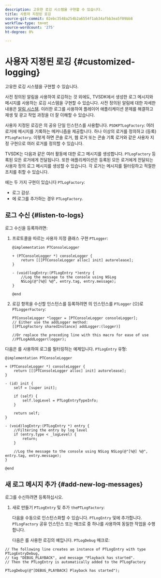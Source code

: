 ```yaml
---
description: 고유한 로깅 시스템을 구현할 수 있습니다.
title: 사용자 지정된 로깅
source-git-commit: 02ebc3548a254b2a6554f1ab34afbb3ea5f09bb8
workflow-type: tm+mt
source-wordcount: '275'
ht-degree: 0%

---
```


# 사용자 지정된 로깅 {#customized-logging}

고유한 로깅 시스템을 구현할 수 있습니다.

사전 정의된 알림을 사용하여 로깅하는 것 외에도, TVSDK에서 생성한 로그 메시지와 메시지를 사용하는 로깅 시스템을 구현할 수 있습니다. 사전 정의된 알림에 대한 자세한 내용은 [알림 시스템](../c-psdk-ios-1.4-notification-system/c-psdk-ios-1.4-notification-system.md). 이러한 로그를 사용하여 플레이어 애플리케이션 문제를 해결하고 재생 및 광고 작업 과정을 더 잘 이해할 수 있습니다.

사용자 지정된 로깅은 의 공유 단일 인스턴스를 사용합니다. `PSDKPTLogFactory`: 여러 로거에 메시지를 기록하는 메커니즘을 제공합니다. 하나 이상의 로거를 정의하고 (등록) `PTLogFactory`. 이렇게 하면 콘솔 로거, 웹 로거 또는 콘솔 기록 로거와 같은 사용자 지정 구현으로 여러 로거를 정의할 수 있습니다.

TVSDK는 다음과 같은 여러 활동에 대한 로그 메시지를 생성합니다. `PTLogFactory` 등록된 모든 로거에게 전달됩니다. 또한 애플리케이션은 등록된 모든 로거에게 전달되는 사용자 정의 로그 메시지를 생성할 수 있습니다. 각 로거는 메시지를 필터링하고 적절한 조치를 취할 수 있습니다.

에는 두 가지 구현이 있습니다 `PTLogFactory`:

* 로그 감상.
* 에 로그를 추가하는 경우 `PTLogFactory`.

## 로그 수신 {#listen-to-logs}

로그 수신을 등록하려면:
1. 프로토콜을 따르는 사용자 지정 클래스 구현 `PTLogger`:

   ```
   @implementation PTConsoleLogger 
   
   + (PTConsoleLogger *) consoleLogger { 
       return [[[PTConsoleLogger alloc] init] autorelease]; 
   } 
   
   - (void)logEntry:(PTLogEntry *)entry { 
       //Log the message to the console using NSLog  
       NSLog(@"[%@] %@", entry.tag, entry.message); 
   } 
   
   @end
   ```

1. 로깅 항목을 수신할 인스턴스를 등록하려면 의 인스턴스를 `PTLogger` (으)로 `PTLoggerFactory`:

   ```
   PTConsoleLogger *logger = [PTConsoleLogger consoleLogger]; 
   // Either use the addLogger method: 
   [[PTLogFactory sharedInstance] addLogger:(logger)] 
   
   //Or replace the preceding line with this macro for ease of use 
   //PTLogAddLogger(logger); 
   ```

<!--<a id="example_3738B5A8B4C048D28695E62297CF39E3"></a>-->

다음은 를 사용하여 로그를 필터링하는 예제입니다. `PTLogEntry` 유형:

```
@implementation PTConsoleLogger 
 
+ (PTConsoleLogger *) consoleLogger { 
    return [[[PTConsoleLogger alloc] init] autorelease]; 
} 
 
- (id) init { 
    self = [super init]; 
 
    if (self) { 
        self.logLevel = PTLogEntryTypeInfo; 
    } 
 
    return self; 
} 
 
- (void)logEntry:(PTLogEntry *) entry { 
    //Filtering the entry by log level  
    if (entry.type < _logLevel) { 
        return; 
    } 
 
    //Log the message to the console using NSLog NSLog(@"[%@] %@", entry.tag, entry.message); 
} 
 
@end
```

## 새 로그 메시지 추가 {#add-new-log-messages}

로그를 수신하려면 등록하십시오.
1. 새로 만들기 `PTLogEntry` 및 추가 `thePTLogFactory`:

   다음을 수동으로 인스턴스화할 수 있습니다. `PTLogEntry` 및에 추가합니다. `PTLogFactory` 공유 인스턴스 또는 매크로 중 하나를 사용하여 동일한 작업을 수행합니다.

   다음은 를 사용한 로깅의 예입니다. `PTLogDebug` 매크로:

<!--<a id="example_F014436E1686468F941F4EBD1A21B18E"></a>-->

```
// The following line creates an instance of PTLogEntry with type PTLogEntryDebug, 
// tag "DEBUG_PLAYBACK", and message "Playback has started". 
// Then the PTLogEntry is automatically added to the PTLogFactory  
 
PTLogDebug(@"[DEBUG_PLAYBACK] Playback has started");
```
